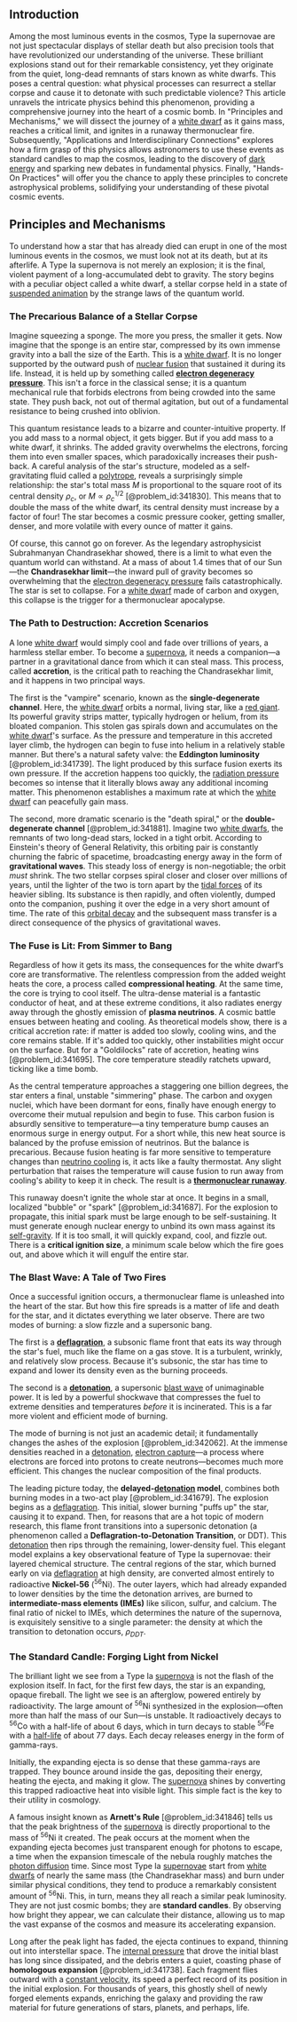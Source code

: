 ## Introduction
Among the most luminous events in the cosmos, Type Ia supernovae are not just spectacular displays of stellar death but also precision tools that have revolutionized our understanding of the universe. These brilliant explosions stand out for their remarkable consistency, yet they originate from the quiet, long-dead remnants of stars known as white dwarfs. This poses a central question: what physical processes can resurrect a stellar corpse and cause it to detonate with such predictable violence? This article unravels the intricate physics behind this phenomenon, providing a comprehensive journey into the heart of a cosmic bomb. In "Principles and Mechanisms," we will dissect the journey of a [white dwarf](@article_id:146102) as it gains mass, reaches a critical limit, and ignites in a runaway thermonuclear fire. Subsequently, "Applications and Interdisciplinary Connections" explores how a firm grasp of this physics allows astronomers to use these events as standard candles to map the cosmos, leading to the discovery of [dark energy](@article_id:160629) and sparking new debates in fundamental physics. Finally, "Hands-On Practices" will offer you the chance to apply these principles to concrete astrophysical problems, solidifying your understanding of these pivotal cosmic events.

## Principles and Mechanisms

To understand how a star that has already died can erupt in one of the most luminous events in the cosmos, we must look not at its death, but at its afterlife. A Type Ia supernova is not merely an explosion; it is the final, violent payment of a long-accumulated debt to gravity. The story begins with a peculiar object called a white dwarf, a stellar corpse held in a state of [suspended animation](@article_id:150843) by the strange laws of the quantum world.

### The Precarious Balance of a Stellar Corpse

Imagine squeezing a sponge. The more you press, the smaller it gets. Now imagine that the sponge is an entire star, compressed by its own immense gravity into a ball the size of the Earth. This is a [white dwarf](@article_id:146102). It is no longer supported by the outward push of [nuclear fusion](@article_id:138818) that sustained it during its life. Instead, it is held up by something called **[electron degeneracy pressure](@article_id:142835)**. This isn't a force in the classical sense; it is a quantum mechanical rule that forbids electrons from being crowded into the same state. They push back, not out of thermal agitation, but out of a fundamental resistance to being crushed into oblivion.

This quantum resistance leads to a bizarre and counter-intuitive property. If you add mass to a normal object, it gets bigger. But if you add mass to a white dwarf, it shrinks. The added gravity overwhelms the electrons, forcing them into even smaller spaces, which paradoxically increases their push-back. A careful analysis of the star's structure, modeled as a self-gravitating fluid called a [polytrope](@article_id:161304), reveals a surprisingly simple relationship: the star's total mass $M$ is proportional to the square root of its central density $\rho_c$, or $M \propto \rho_c^{1/2}$ [@problem_id:341830]. This means that to double the mass of the white dwarf, its central density must increase by a factor of four! The star becomes a cosmic pressure cooker, getting smaller, denser, and more volatile with every ounce of matter it gains.

Of course, this cannot go on forever. As the legendary astrophysicist Subrahmanyan Chandrasekhar showed, there is a limit to what even the quantum world can withstand. At a mass of about 1.4 times that of our Sun—the **Chandrasekhar limit**—the inward pull of gravity becomes so overwhelming that the [electron degeneracy pressure](@article_id:142835) fails catastrophically. The star is set to collapse. For a [white dwarf](@article_id:146102) made of carbon and oxygen, this collapse is the trigger for a thermonuclear apocalypse.

### The Path to Destruction: Accretion Scenarios

A lone [white dwarf](@article_id:146102) would simply cool and fade over trillions of years, a harmless stellar ember. To become a [supernova](@article_id:158957), it needs a companion—a partner in a gravitational dance from which it can steal mass. This process, called **accretion**, is the critical path to reaching the Chandrasekhar limit, and it happens in two principal ways.

The first is the "vampire" scenario, known as the **single-degenerate channel**. Here, the [white dwarf](@article_id:146102) orbits a normal, living star, like a [red giant](@article_id:158245). Its powerful gravity strips matter, typically hydrogen or helium, from its bloated companion. This stolen gas spirals down and accumulates on the [white dwarf](@article_id:146102)'s surface. As the pressure and temperature in this accreted layer climb, the hydrogen can begin to fuse into helium in a relatively stable manner. But there's a natural safety valve: the **Eddington luminosity** [@problem_id:341739]. The light produced by this surface fusion exerts its own pressure. If the accretion happens too quickly, the [radiation pressure](@article_id:142662) becomes so intense that it literally blows away any additional incoming matter. This phenomenon establishes a maximum rate at which the [white dwarf](@article_id:146102) can peacefully gain mass.

The second, more dramatic scenario is the "death spiral," or the **double-degenerate channel** [@problem_id:341881]. Imagine two [white dwarfs](@article_id:158628), the remnants of two long-dead stars, locked in a tight orbit. According to Einstein's theory of General Relativity, this orbiting pair is constantly churning the fabric of spacetime, broadcasting energy away in the form of **gravitational waves**. This steady loss of energy is non-negotiable; the orbit *must* shrink. The two stellar corpses spiral closer and closer over millions of years, until the lighter of the two is torn apart by the [tidal forces](@article_id:158694) of its heavier sibling. Its substance is then rapidly, and often violently, dumped onto the companion, pushing it over the edge in a very short amount of time. The rate of this [orbital decay](@article_id:159770) and the subsequent mass transfer is a direct consequence of the physics of gravitational waves.

### The Fuse is Lit: From Simmer to Bang

Regardless of how it gets its mass, the consequences for the white dwarf’s core are transformative. The relentless compression from the added weight heats the core, a process called **compressional heating**. At the same time, the core is trying to cool itself. The ultra-dense material is a fantastic conductor of heat, and at these extreme conditions, it also radiates energy away through the ghostly emission of **plasma neutrinos**. A cosmic battle ensues between heating and cooling. As theoretical models show, there is a critical accretion rate: if matter is added too slowly, cooling wins, and the core remains stable. If it's added too quickly, other instabilities might occur on the surface. But for a "Goldilocks" rate of accretion, heating wins [@problem_id:341695]. The core temperature steadily ratchets upward, ticking like a time bomb.

As the central temperature approaches a staggering one billion degrees, the star enters a final, unstable "simmering" phase. The carbon and oxygen nuclei, which have been dormant for eons, finally have enough energy to overcome their mutual repulsion and begin to fuse. This carbon fusion is absurdly sensitive to temperature—a tiny temperature bump causes an enormous surge in energy output. For a short while, this new heat source is balanced by the profuse emission of neutrinos. But the balance is precarious. Because fusion heating is far more sensitive to temperature changes than [neutrino cooling](@article_id:160965) is, it acts like a faulty thermostat. Any slight perturbation that raises the temperature will cause fusion to run away from cooling's ability to keep it in check. The result is a **[thermonuclear runaway](@article_id:159183)**.

This runaway doesn't ignite the whole star at once. It begins in a small, localized "bubble" or "spark" [@problem_id:341687]. For the explosion to propagate, this initial spark must be large enough to be self-sustaining. It must generate enough nuclear energy to unbind its own mass against its [self-gravity](@article_id:270521). If it is too small, it will quickly expand, cool, and fizzle out. There is a **critical ignition size**, a minimum scale below which the fire goes out, and above which it will engulf the entire star.

### The Blast Wave: A Tale of Two Fires

Once a successful ignition occurs, a thermonuclear flame is unleashed into the heart of the star. But how this fire spreads is a matter of life and death for the star, and it dictates everything we later observe. There are two modes of burning: a slow fizzle and a supersonic bang.

The first is a **[deflagration](@article_id:188106)**, a subsonic flame front that eats its way through the star's fuel, much like the flame on a gas stove. It is a turbulent, wrinkly, and relatively slow process. Because it's subsonic, the star has time to expand and lower its density even as the burning proceeds.

The second is a **[detonation](@article_id:182170)**, a supersonic [blast wave](@article_id:199067) of unimaginable power. It is led by a powerful shockwave that compresses the fuel to extreme densities and temperatures *before* it is incinerated. This is a far more violent and efficient mode of burning.

The mode of burning is not just an academic detail; it fundamentally changes the ashes of the explosion [@problem_id:342062]. At the immense densities reached in a [detonation](@article_id:182170), [electron capture](@article_id:158135)—a process where electrons are forced into protons to create neutrons—becomes much more efficient. This changes the nuclear composition of the final products.

The leading picture today, the **delayed-[detonation](@article_id:182170) model**, combines both burning modes in a two-act play [@problem_id:341679]. The explosion begins as a [deflagration](@article_id:188106). This initial, slower burning "puffs up" the star, causing it to expand. Then, for reasons that are a hot topic of modern research, this flame front transitions into a supersonic detonation (a phenomenon called a **Deflagration-to-Detonation Transition**, or DDT). This [detonation](@article_id:182170) then rips through the remaining, lower-density fuel. This elegant model explains a key observational feature of Type Ia supernovae: their layered chemical structure. The central regions of the star, which burned early on via [deflagration](@article_id:188106) at high density, are converted almost entirely to radioactive **Nickel-56** ($^{56}\text{Ni}$). The outer layers, which had already expanded to lower densities by the time the detonation arrives, are burned to **intermediate-mass elements (IMEs)** like silicon, sulfur, and calcium. The final ratio of nickel to IMEs, which determines the nature of the supernova, is exquisitely sensitive to a single parameter: the density at which the transition to detonation occurs, $\rho_{DDT}$.

### The Standard Candle: Forging Light from Nickel

The brilliant light we see from a Type Ia [supernova](@article_id:158957) is not the flash of the explosion itself. In fact, for the first few days, the star is an expanding, opaque fireball. The light we see is an afterglow, powered entirely by radioactivity. The large amount of $^{56}\text{Ni}$ synthesized in the explosion—often more than half the mass of our Sun—is unstable. It radioactively decays to $^{56}\text{Co}$ with a half-life of about 6 days, which in turn decays to stable $^{56}\text{Fe}$ with a [half-life](@article_id:144349) of about 77 days. Each decay releases energy in the form of gamma-rays.

Initially, the expanding ejecta is so dense that these gamma-rays are trapped. They bounce around inside the gas, depositing their energy, heating the ejecta, and making it glow. The [supernova](@article_id:158957) shines by converting this trapped radioactive heat into visible light. This simple fact is the key to their utility in cosmology.

A famous insight known as **Arnett's Rule** [@problem_id:341846] tells us that the peak brightness of the [supernova](@article_id:158957) is directly proportional to the mass of $^{56}\text{Ni}$ it created. The peak occurs at the moment when the expanding ejecta becomes just transparent enough for photons to escape, a time when the expansion timescale of the nebula roughly matches the [photon diffusion](@article_id:160767) time. Since most Type Ia [supernovae](@article_id:161279) start from [white dwarfs](@article_id:158628) of nearly the same mass (the Chandrasekhar mass) and burn under similar physical conditions, they tend to produce a remarkably consistent amount of $^{56}\text{Ni}$. This, in turn, means they all reach a similar peak luminosity. They are not just cosmic bombs; they are **standard candles**. By observing how bright they appear, we can calculate their distance, allowing us to map the vast expanse of the cosmos and measure its accelerating expansion.

Long after the peak light has faded, the ejecta continues to expand, thinning out into interstellar space. The [internal pressure](@article_id:153202) that drove the initial blast has long since dissipated, and the debris enters a quiet, coasting phase of **homologous expansion** [@problem_id:341738]. Each fragment flies outward with a [constant velocity](@article_id:170188), its speed a perfect record of its position in the initial explosion. For thousands of years, this ghostly shell of newly forged elements expands, enriching the galaxy and providing the raw material for future generations of stars, planets, and perhaps, life.
